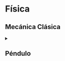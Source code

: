 # Física

## Mecánica Clásica

  <details>
  <summary><h2>Péndulo</h2></summary>

   - [Pendulo doble (simple)](Pendulo/simpledb/doc/simpledb.pdf)

  </details>
